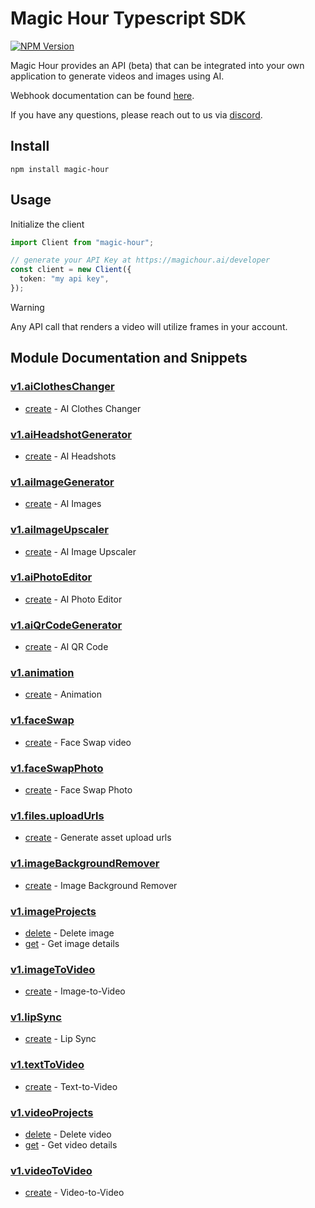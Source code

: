 # Magic Hour Typescript SDK

[![NPM Version](https://img.shields.io/npm/v/magic-hour)](https://www.npmjs.com/package/magic-hour)

Magic Hour provides an API (beta) that can be integrated into your own application to generate videos and images using AI.

Webhook documentation can be found [here](https://magichour.ai/docs/webhook).

If you have any questions, please reach out to us via [discord](https://discord.gg/JX5rgsZaJp).

## Install

```
npm install magic-hour
```

## Usage

Initialize the client

```ts
import Client from "magic-hour";

// generate your API Key at https://magichour.ai/developer
const client = new Client({
  token: "my api key",
});
```

> [!WARNING]
> Any API call that renders a video will utilize frames in your account.

## Module Documentation and Snippets

### [v1.aiClothesChanger](src/resources/v1/ai-clothes-changer/README.md)

* [create](src/resources/v1/ai-clothes-changer/README.md#create) - AI Clothes Changer

### [v1.aiHeadshotGenerator](src/resources/v1/ai-headshot-generator/README.md)

* [create](src/resources/v1/ai-headshot-generator/README.md#create) - AI Headshots

### [v1.aiImageGenerator](src/resources/v1/ai-image-generator/README.md)

* [create](src/resources/v1/ai-image-generator/README.md#create) - AI Images

### [v1.aiImageUpscaler](src/resources/v1/ai-image-upscaler/README.md)

* [create](src/resources/v1/ai-image-upscaler/README.md#create) - AI Image Upscaler

### [v1.aiPhotoEditor](src/resources/v1/ai-photo-editor/README.md)

* [create](src/resources/v1/ai-photo-editor/README.md#create) - AI Photo Editor

### [v1.aiQrCodeGenerator](src/resources/v1/ai-qr-code-generator/README.md)

* [create](src/resources/v1/ai-qr-code-generator/README.md#create) - AI QR Code

### [v1.animation](src/resources/v1/animation/README.md)

* [create](src/resources/v1/animation/README.md#create) - Animation

### [v1.faceSwap](src/resources/v1/face-swap/README.md)

* [create](src/resources/v1/face-swap/README.md#create) - Face Swap video

### [v1.faceSwapPhoto](src/resources/v1/face-swap-photo/README.md)

* [create](src/resources/v1/face-swap-photo/README.md#create) - Face Swap Photo

### [v1.files.uploadUrls](src/resources/v1/files/upload-urls/README.md)

* [create](src/resources/v1/files/upload-urls/README.md#create) - Generate asset upload urls

### [v1.imageBackgroundRemover](src/resources/v1/image-background-remover/README.md)

* [create](src/resources/v1/image-background-remover/README.md#create) - Image Background Remover

### [v1.imageProjects](src/resources/v1/image-projects/README.md)

* [delete](src/resources/v1/image-projects/README.md#delete) - Delete image
* [get](src/resources/v1/image-projects/README.md#get) - Get image details

### [v1.imageToVideo](src/resources/v1/image-to-video/README.md)

* [create](src/resources/v1/image-to-video/README.md#create) - Image-to-Video

### [v1.lipSync](src/resources/v1/lip-sync/README.md)

* [create](src/resources/v1/lip-sync/README.md#create) - Lip Sync

### [v1.textToVideo](src/resources/v1/text-to-video/README.md)

* [create](src/resources/v1/text-to-video/README.md#create) - Text-to-Video

### [v1.videoProjects](src/resources/v1/video-projects/README.md)

* [delete](src/resources/v1/video-projects/README.md#delete) - Delete video
* [get](src/resources/v1/video-projects/README.md#get) - Get video details

### [v1.videoToVideo](src/resources/v1/video-to-video/README.md)

* [create](src/resources/v1/video-to-video/README.md#create) - Video-to-Video

<!-- MODULE DOCS END -->
